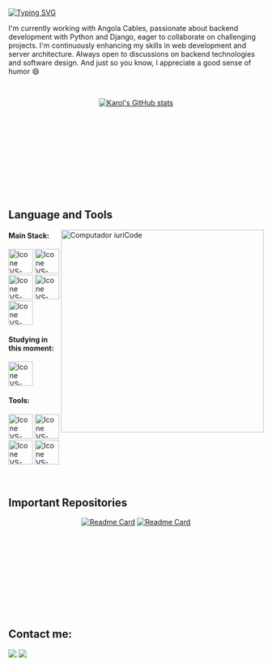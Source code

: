 [![Typing SVG](https://readme-typing-svg.herokuapp.com?color=7957d5&size=35&center=true&vCenter=true&width=1000&lines=Welcome+to+my+GitHub+profile!;My+name+is+Karoline+Trevizani;I'm+Software+Developer)](https://git.io/typing-svg)


I'm currently working with Angola Cables, passionate about backend development with Python and Django, eager to collaborate on challenging projects. I'm continuously enhancing my skills in web development and server architecture. Always open to discussions on backend technologies and software design. And just so you know, I appreciate a good sense of humor 😄

<br>

<div align="center" style="margin-bottom:200px">
  
[![Karol's GitHub stats](https://github-readme-stats.vercel.app/api?username=karoltrevizani\&rank_icon=github&show_icons=true&theme=buefy&hide_border=True)](https://github.com/anuraghazra/github-readme-stats)

</div>

## Language and Tools

<img src="https://raw.githubusercontent.com/MicaelliMedeiros/micaellimedeiros/master/image/computer-illustration.png" min-width="400px" max-width="400px" width="400px" align="right" alt="Computador iuriCode">

#### Main Stack:
  [<img height="48px" width="48px" alt="Icone VS-Code" src="https://skillicons.dev/icons?i=python"/>]([https://developer.mozilla.org/en-US/docs/Web/HTML](https://developer.mozilla.org/en-US/docs/Glossary/Python))
  [<img height="48px" width="48px" alt="Icone VS-Code" src="https://skillicons.dev/icons?i=django"/>](https://developer.mozilla.org/en-US/docs/Learn/Server-side/Django)
  [<img height="48px" width="48px" alt="Icone VS-Code" src="https://skillicons.dev/icons?i=html"/>](https://developer.mozilla.org/en-US/docs/Web/HTML)
    [<img height="48px" width="48px" alt="Icone VS-Code" src="https://skillicons.dev/icons?i=bootstrap"/>]([https://developer.mozilla.org/en-US/docs/Web/JavaScript](https://getbootstrap.com/))
  [<img height="48px" width="48px" alt="Icone VS-Code" src="https://skillicons.dev/icons?i=js"/>](https://developer.mozilla.org/en-US/docs/Web/JavaScript)


#### Studying in this moment:
  [<img height="48px" width="48px" alt="Icone VS-Code" src="https://skillicons.dev/icons?i=docker"/>](https://sass-lang.com/)


#### Tools:

  [<img height="48px" width="48px" alt="Icone VS-Code" src="https://skillicons.dev/icons?i=vscode"/>](https://code.visualstudio.com/)
  [<img height="48px" width="48px" alt="Icone VS-Code" src="https://skillicons.dev/icons?i=github"/>](https://github.com/)
  [<img height="48px" width="48px" alt="Icone VS-Code" src="https://skillicons.dev/icons?i=git"/>](https://git-scm.com/)
  [<img height="48px" width="48px" alt="Icone VS-Code" src="https://skillicons.dev/icons?i=gitlab"/>](https://about.gitlab.com/)

<br>

## Important Repositories

<div align="center" style="margin-bottom:200px">
  
[![Readme Card](https://github-readme-stats.vercel.app/api/pin/?username=karoltrevizani&repo=auto_control_api&theme=buefy&hide_border=True)](https://github.com/anuraghazra/github-readme-stats)     [![Readme Card](https://github-readme-stats.vercel.app/api/pin/?username=karoltrevizani&repo=django_starter_pack&theme=buefy&hide_border=True)](https://github.com/anuraghazra/github-readme-stats)

</div>
<!---
![Top Langs](https://github-readme-stats.vercel.app/api/top-langs/?username=karoltrevizani&hide_progress=true&theme=buefy)
--->

## Contact me:
<div>

<a href = "mailto: karolineh.trevizani@gmail.com"><img loading="lazy" src="https://img.shields.io/badge/Gmail-D14836?style=for-the-badge&logo=gmail&logoColor=white" target="_blank"></a>
<a href="https://www.linkedin.com/in/karolinetrevizani/" target="_blank"><img loading="lazy" src="https://img.shields.io/badge/-LinkedIn-%230077B5?style=for-the-badge&logo=linkedin&logoColor=white" target="_blank"></a>   
</div>

<!---
KarolTrevizani/KarolTrevizani is a ✨ special ✨ repository because its `README.md` (this file) appears on your GitHub profile.
You can click the Preview link to take a look at your changes.
--->
